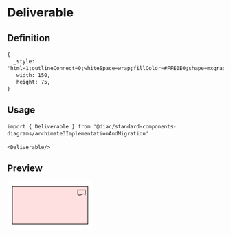 # Deliverable

## Definition

```
{
  _style: 'html=1;outlineConnect=0;whiteSpace=wrap;fillColor=#FFE0E0;shape=mxgraph.archimate3.application;appType=deliverable;',
  _width: 150,
  _height: 75,
}
```

## Usage

```
import { Deliverable } from '@diac/standard-components-diagrams/archimate3ImplementationAndMigration'

<Deliverable/>
```

## Preview

<img src="./deliverable.png" width="200"/>
